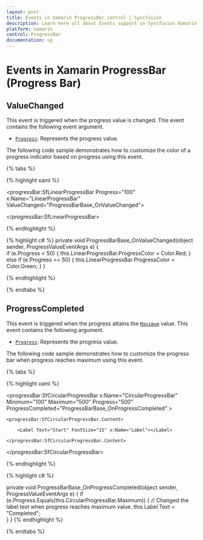```yaml
---
layout: post
title: Events in Xamarin ProgressBar control | Syncfusion
description: Learn here all about Events support in Syncfusion Xamarin ProgressBar control, its elements and more.
platform: xamarin
control: ProgressBar
documentation: ug
---
```


# Events in Xamarin ProgressBar (Progress Bar)

## ValueChanged

This event is triggered when the progress value is changed. This event contains the following event argument.

* [`Progress`](https://help.syncfusion.com/cr/xamarin/Syncfusion.XForms.ProgressBar.ProgressValueEventArgs.html#Syncfusion_XForms_ProgressBar_ProgressValueEventArgs_Progress): Represents the progress value.

The following code sample demonstrates how to customize the color of a progress indicator based on progress using this event. 

{% tabs %} 

{% highlight xaml %}

<progressBar:SfLinearProgressBar Progress="100" x:Name="LinearProgressBar" ValueChanged="ProgressBarBase_OnValueChanged">

</progressBar:SfLinearProgressBar>

{% endhighlight %}

{% highlight c# %}
private void ProgressBarBase_OnValueChanged(object sender, ProgressValueEventArgs e)
{   
    if (e.Progress < 50)
    {
        this.LinearProgressBar.ProgressColor = Color.Red;
    }
    else if (e.Progress >= 50)
    {
        this.LinearProgressBar.ProgressColor = Color.Green; 
    }
}

{% endhighlight %}

{% endtabs %} 

## ProgressCompleted

This event is triggered when the progress attains the [`Maximum`](https://help.syncfusion.com/cr/xamarin/Syncfusion.XForms.ProgressBar.ProgressBarBase.html#Syncfusion_XForms_ProgressBar_ProgressBarBase_Maximum) value. This event contains the following argument.

* [`Progress`](https://help.syncfusion.com/cr/xamarin/Syncfusion.XForms.ProgressBar.ProgressValueEventArgs.html#Syncfusion_XForms_ProgressBar_ProgressValueEventArgs_Progress): Represents the progress value.

The following code sample demonstrates how to customize the progress bar when progress reaches maximum using this event. 

{% tabs %} 

{% highlight xaml %}

<progressBar:SfCircularProgressBar x:Name="CircularProgressBar" Minimum="100" Maximum="500" Progress="500" ProgressCompleted="ProgressBarBase_OnProgressCompleted" >

    <progressBar:SfCircularProgressBar.Content>

        <Label Text="Start" FontSize="15" x:Name="Label"></Label>

    </progressBar:SfCircularProgressBar.Content>

</progressBar:SfCircularProgressBar>

{% endhighlight %}

{% highlight c# %}

private void ProgressBarBase_OnProgressCompleted(object sender, ProgressValueEventArgs e)
{
    if (e.Progress.Equals(this.CircularProgressBar.Maximum))
    {
        // Changed the label text when progress reaches maximum value.
        this.Label.Text = "Completed";  
    }
}
{% endhighlight %}

{% endtabs %} 
